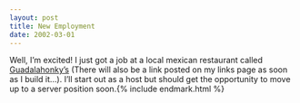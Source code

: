 ```yaml
---
layout: post
title: New Employment
date: 2002-03-01
---
```


Well, I’m excited! I just got a job at a local mexican restaurant called [Guadalahonky’s](http://www.guadalahonkys.com/) (There will also be a link posted on my links page as soon as I build it...). I’ll start out as a host but should get the opportunity to move up to a server position soon.{% include endmark.html %}